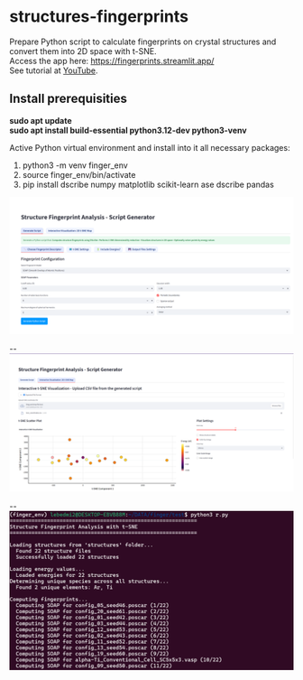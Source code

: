 # structures-fingerprints
Prepare Python script to calculate fingerprints on crystal structures and convert them into 2D space with t-SNE.  
Access the app here: https://fingerprints.streamlit.app/  
See tutorial at [YouTube](https://www.youtube.com/watch?v=717XxoA-XPo).



## Install prerequisities

**sudo apt update**  
**sudo apt install build-essential python3.12-dev python3-venv**  

Active Python virtual environment and install into it all necessary packages:
1) python3 -m venv finger_env
2) source finger_env/bin/activate
3) pip install dscribe numpy matplotlib scikit-learn ase dscribe pandas

![3](3.png)

--
![2](2.png)

--
![1](1.png)
